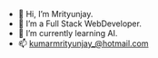 - 👋 Hi, I’m Mrityunjay.
- 👀 I’m a Full Stack WebDeveloper.
- 🌱 I’m currently learning AI.
- 📫 kumarmrityunjay_@hotmail.com

<!---
mrityunjay-1/mrityunjay-1 is a ✨ special ✨ repository because its `README.md` (this file) appears on your GitHub profile.
You can click the Preview link to take a look at your changes.
--->
